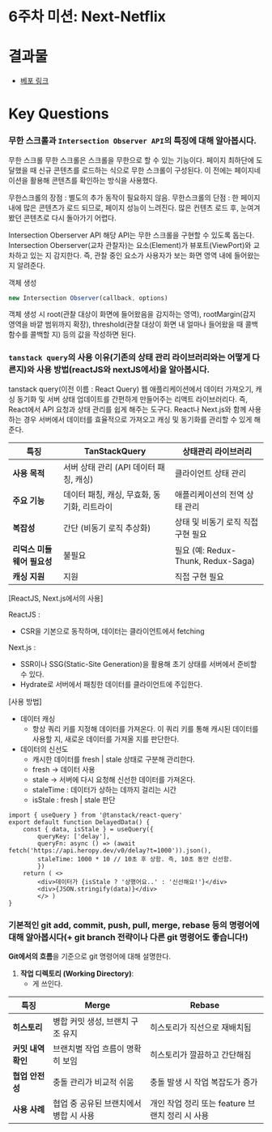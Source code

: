 # 6주차 미션: Next-Netflix

# 결과물

- [베포 링크](https://next-netflix-20th-five.vercel.app/)

# Key Questions

### 무한 스크롤과 `Intersection Observer API`의 특징에 대해 알아봅시다.

무한 스크롤
무한 스크롤은 스크롤을 무한으로 할 수 있는 기능이다.
페이지 최하단에 도달했을 때 신규 콘텐츠를 로드하는 식으로 무한 스크롤이 구성된다.
이 전에는 페이지네이션을 활용해 콘텐츠를 확인하는 방식을 사용했다.

무한스크롤의 장점 : 별도의 추가 동작이 필요하지 않음. 
무한스크롤의 단점  : 한 페이지 내에 많은 콘텐츠가 로드 되므로, 페이지 성능이 느려진다. 많은 컨텐츠 로드 후, 눈여겨봤던 콘텐츠로 다시 돌아가기 어렵다.

Intersection Oberserver API
해당 API는 무한 스크롤을 구현할 수 있도록 돕는다.
Intersection Oberserver(교차 관찰자)는 요소(Element)가 뷰포트(ViewPort)와 교차하고 있는 지 감지한다. 즉, 관찰 중인 요소가 사용자가 보는 화면 영역 내에 들어왔는 지 알려준다.

객체 생성
```js
new Intersection Observer(callback, options)
```
객체 생성 시 root(관찰 대상이 화면에 들어왔음을 감지하는 영역), rootMargin(감지 영역을 바깥 범위까지 확장), threshold(관찰 대상이 화면 내 얼마나 들어왔을 때 콜백 함수를 콜백할 지) 등의 값을 작성하면 된다.

### `tanstack query`의 사용 이유(기존의 상태 관리 라이브러리와는 어떻게 다른지)와 사용 방법(reactJS와 nextJS에서)을 알아봅시다.

tanstack query(이전 이름 : React Query)
웹 애플리케이션에서 데이터 가져오기, 캐싱 동기화 및 서버 상태 업데이트를 간편하게 만들어주는 리액트 라이브러리다.
즉, React에서 API 요청과 상태 관리를 쉽게 해주는 도구다.
React나 Next.js와 함께 사용하는 경우 서버에서 데이터를 효율적으로 가져오고 캐싱 및 동기화를 관리할 수 있게 해준다.


| 특징               | TanStackQuery              | 상태관리 라이브러리                      |
| ---------------- | -------------------------- | ------------------------------- |
| **사용 목적**        | 서버 상태 관리 (API 데이터 패칭, 캐싱)  | 클라이언트 상태 관리                     |
| **주요 기능**        | 데이터 패칭, 캐싱, 무효화, 동기화, 리트라이 | 애플리케이션의 전역 상태 관리                |
| **복잡성**          | 간단 (비동기 로직 추상화)            | 상태 및 비동기 로직 직접 구현 필요            |
| **리덕스 미들웨어 필요성** | 불필요                        | 필요 (예: Redux-Thunk, Redux-Saga) |
| **캐싱 지원**<br>    | 지원<br>                     | 직접 구현 필요<br>                    |

[ReactJS, Next.js에서의 사용]

ReactJS :
- CSR을 기본으로 동작하며, 데이터는 클라이언트에서 fetching

Next.js :
- SSR이나 SSG(Static-Site Generation)을 활용해 초기 상태를 서버에서 준비할 수 있다.
- Hydrate로 서버에서 패칭한 데이터를 클라이언트에 주입한다.

[사용 방법]

-  데이터 캐싱
	- 항상 쿼리 키를 지정해 데이터를 가져온다. 이 쿼리 키를 통해 캐시된 데이터를 사용할 지, 새로운 데이터를 가져올 지를 판단한다.
- 데이터의 신선도
	- 캐시한 데이터를 fresh | stale 상태로 구분해 관리한다.
	- fresh -> 데이터 사용
	- stale -> 서버에 다시 요청해 신선한 데이터를 가져온다.
	- staleTime : 데이터가 상하는 데까지 걸리는 시간
	- isStale : fresh | stale 판단
```tsx
import { useQuery } from '@tanstack/react-query' 
export default function DelayedData() { 
	const { data, isStale } = useQuery({ 
		queryKey: ['delay'], 
		queryFn: async () => (await fetch('https://api.heropy.dev/v0/delay?t=1000')).json(), 
		staleTime: 1000 * 10 // 10초 후 상함. 즉, 10초 동안 신선함. 
		}) 
	return ( <> 
		<div>데이터가 {isStale ? '상했어요..' : '신선해요!'}</div> 
		<div>{JSON.stringify(data)}</div> 
		</> ) 
}
```
### 기본적인 git add, commit, push, pull, merge, rebase 등의 명령어에 대해 알아봅시다(+ git branch 전략이나 다른 git 명령어도 좋습니다!)

**Git에서의 흐름**을 기준으로 git 명령어에 대해 설명한다.
1. **작업 디렉토리 (Working Directory)**:
    - 게 쓰인다.

|**특징**|**Merge**|**Rebase**|
|---|---|---|
|**히스토리**|병합 커밋 생성, 브랜치 구조 유지|히스토리가 직선으로 재배치됨|
|**커밋 내역 확인**|브랜치별 작업 흐름이 명확히 보임|히스토리가 깔끔하고 간단해짐|
|**협업 안전성**|충돌 관리가 비교적 쉬움|충돌 발생 시 작업 복잡도가 증가|
|**사용 사례**|협업 중 공유된 브랜치에서 병합 시 사용|개인 작업 정리 또는 feature 브랜치 정리 시 사용|
